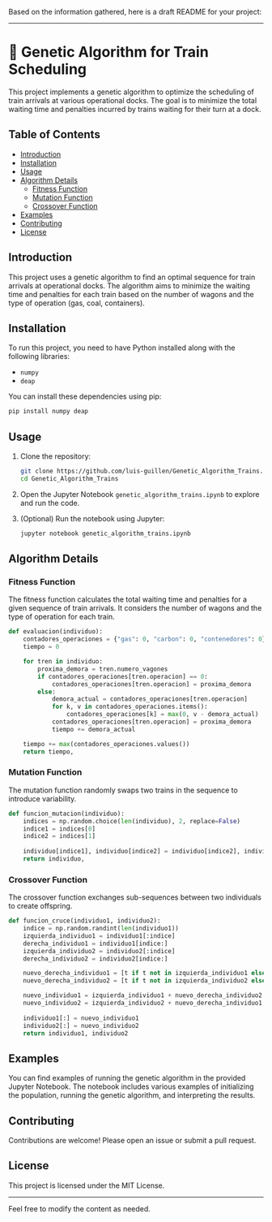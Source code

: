 Based on the information gathered, here is a draft README for your project:

---

# 🚝 Genetic Algorithm for Train Scheduling

This project implements a genetic algorithm to optimize the scheduling of train arrivals at various operational docks. The goal is to minimize the total waiting time and penalties incurred by trains waiting for their turn at a dock.

## Table of Contents
- [Introduction](#introduction)
- [Installation](#installation)
- [Usage](#usage)
- [Algorithm Details](#algorithm-details)
  - [Fitness Function](#fitness-function)
  - [Mutation Function](#mutation-function)
  - [Crossover Function](#crossover-function)
- [Examples](#examples)
- [Contributing](#contributing)
- [License](#license)

## Introduction

This project uses a genetic algorithm to find an optimal sequence for train arrivals at operational docks. The algorithm aims to minimize the waiting time and penalties for each train based on the number of wagons and the type of operation (gas, coal, containers).

## Installation

To run this project, you need to have Python installed along with the following libraries:
- `numpy`
- `deap`

You can install these dependencies using pip:

```bash
pip install numpy deap
```

## Usage

1. Clone the repository:
   ```bash
   git clone https://github.com/luis-guillen/Genetic_Algorithm_Trains.git
   cd Genetic_Algorithm_Trains
   ```

2. Open the Jupyter Notebook `genetic_algorithm_trains.ipynb` to explore and run the code.

3. (Optional) Run the notebook using Jupyter:
   ```bash
   jupyter notebook genetic_algorithm_trains.ipynb
   ```

## Algorithm Details

### Fitness Function

The fitness function calculates the total waiting time and penalties for a given sequence of train arrivals. It considers the number of wagons and the type of operation for each train.

```python
def evaluacion(individuo):
    contadores_operaciones = {"gas": 0, "carbon": 0, "contenedores": 0}
    tiempo = 0

    for tren in individuo:
        proxima_demora = tren.numero_vagones
        if contadores_operaciones[tren.operacion] == 0:
            contadores_operaciones[tren.operacion] = proxima_demora
        else:
            demora_actual = contadores_operaciones[tren.operacion]
            for k, v in contadores_operaciones.items():
                contadores_operaciones[k] = max(0, v - demora_actual)
            contadores_operaciones[tren.operacion] = proxima_demora
            tiempo += demora_actual

    tiempo += max(contadores_operaciones.values())
    return tiempo,
```

### Mutation Function

The mutation function randomly swaps two trains in the sequence to introduce variability.

```python
def funcion_mutacion(individuo):
    indices = np.random.choice(len(individuo), 2, replace=False)
    indice1 = indices[0]
    indice2 = indices[1]
    
    individuo[indice1], individuo[indice2] = individuo[indice2], individuo[indice1]
    return individuo,
```

### Crossover Function

The crossover function exchanges sub-sequences between two individuals to create offspring.

```python
def funcion_cruce(individuo1, individuo2):
    indice = np.random.randint(len(individuo1))
    izquierda_individuo1 = individuo1[:indice]
    derecha_individuo1 = individuo1[indice:]
    izquierda_individuo2 = individuo2[:indice]
    derecha_individuo2 = individuo2[indice:]

    nuevo_derecha_individuo1 = [t if t not in izquierda_individuo1 else diferencia1.pop() for t in derecha_individuo2]
    nuevo_derecha_individuo2 = [t if t not in izquierda_individuo2 else diferencia2.pop() for t in derecha_individuo1]

    nuevo_individuo1 = izquierda_individuo1 + nuevo_derecha_individuo2
    nuevo_individuo2 = izquierda_individuo2 + nuevo_derecha_individuo1
    
    individuo1[:] = nuevo_individuo1
    individuo2[:] = nuevo_individuo2
    return individuo1, individuo2
```

## Examples

You can find examples of running the genetic algorithm in the provided Jupyter Notebook. The notebook includes various examples of initializing the population, running the genetic algorithm, and interpreting the results.

## Contributing

Contributions are welcome! Please open an issue or submit a pull request.

## License

This project is licensed under the MIT License.

---

Feel free to modify the content as needed.
